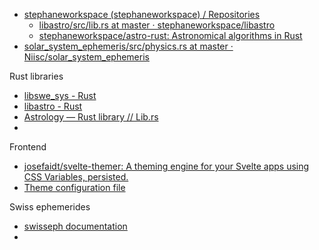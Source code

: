 

- [stephaneworkspace (stephaneworkspace) / Repositories](https://github.com/stephaneworkspace?language=rust&page=2&q=&sort=&tab=repositories)
	- [libastro/src/lib.rs at master · stephaneworkspace/libastro](https://github.com/stephaneworkspace/libastro/pulse)
	- [stephaneworkspace/astro-rust: Astronomical algorithms in Rust](https://github.com/stephaneworkspace/astro-rust)
- [solar_system_ephemeris/src/physics.rs at master · Niisc/solar_system_ephemeris](https://github.com/Niisc/solar_system_ephemeris/blob/master/src/physics.rs)


Rust libraries
- [libswe_sys - Rust](https://docs.rs/libswe-sys/latest/libswe_sys/)
- [libastro - Rust](https://docs.rs/libastro/latest/libastro/)
- [Astrology — Rust library // Lib.rs](https://lib.rs/crates/astrology)
- 



Frontend
- [josefaidt/svelte-themer: A theming engine for your Svelte apps using CSS Variables, persisted.](https://github.com/josefaidt/svelte-themer)
- [Theme configuration file](https://docs.developers.optimizely.com/configured-commerce/docs/theme-configuration-file-in-classic)



Swiss ephemerides
- [swisseph documentation](https://www.astro.com/swisseph/swisseph.htm)
- 